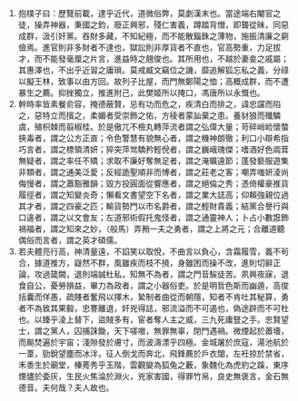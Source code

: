 1. 抱樸子曰：歷覽前載，逮乎近代，道微俗弊，莫劇漢末也。當途端右閹官之徒，操弄神器，秉國之鈞，廢正興邪，殘仁害義，蹲踏背憎，即聾從昧，同惡成群，汲引奸黨。吞財多藏，不知紀極，而不能散錙銖之薄物，施振清廉之窮儉焉。進官則非多財者不達也，獄訟則非厚貨者不直也，官高勢重，力足拔才，而不能發毫厘之片言，進益時之翹俊也。其所用也，不越於妻妾之戚屬；其惠澤也，不出乎近習之庸瑣。莫戒臧文竊位之譏，靡追解狐忘私之義，分祿以擬王林，致事以由方回。故列子比屋，而門無鄭陽之恤；高概成群，而不遭暴生之薦。抑挫獨立，推進附己，此樊姬所以掩口，馮唐所以永慨也。
2. 幹時率皆素餐俞容，掩德蔽賢，忌有功而危之，疾清白而排之，諱忠讜而陷之，惡特立而擯之，柔媚者受崇飾之佑，方稜者蒙訕棄之患。養豺狼而殲驎虞，殖枳棘而翦椒桂。於是傲兀不檢丸轉萍流者謂之弘偉大量；苛碎峭崄懷螫挾毒者，謂之公方正直；令色警慧有貌無心者，謂之機神朗徹；利口小辯希指巧言者，謂之標領清妍；猝突萍鸴驕矜輕侻者，謂之巍峨瑰傑；嗜酒好色阘茸無疑者，謂之率任不矯；求取不廉好奪無足者，謂之淹曠遠節；蓬發褻服遊集非類者，謂之通美泛愛；反經詭聖順非而博者，謂之莊老之客；嘲弄嗤妍淩尚侮慢者，謂之蕭豁雅韻；毀方投圓面從響應者，謂之絕倫之秀；憑倚權豪推貨履徑者，謂之知變炎奇；懶看文書望空下名者，謂之業大誌高；仰賴強親位過其才者，謂之四豪之匹；輸貨勢門以市名爵者，謂之輕財貴義；結黨合譽行與口違者，謂之以文會友；左道邪術假托鬼怪者，謂之通靈神人；卜占小數誑飾禍福者，謂之知來之妙，（般馬）弄矟一夫之勇者，謂之上將之元；合離道聽偶俗而言者，謂之英才碩儒。
3. 若夫體亮行高，神清量遠，不諂笑以取悅，不曲言以負心，含霜履雪，義不茍合，據道推方，嶷然不群，風雖疾而枝不撓，身雖困而操不改，進則切辭正論，攻過箴闕，退則端誠杜私，知無不為者，謂之門音騃徒苦。夙興夜寐，退食自公，憂勞損益，畢力為政者，謂之小器俗吏。於是明哲色斯而幽遁，高俊括囊而佯愚，疏賤者奮飛以擇木，縶制者曲從而朝隱，知者不肯吐其秘算，勇者不為致其果毅，忠謇離退，奸兇得誌，邪流溢而不可遏也，偽途辟而不可杜也。以臻乎淩上替下，盜賊多有，宦者奪人主之威，三九死庸豎之手。忠賢望士，謂之黨人，囚捕誅鋤，天下嗟嗷，無罪無辜，閉門遇禍。微煙起於蕭墻，而飈焚遍於宇宙；淺隙發於膚寸，而波濤漂乎四極。金城屠於庶寇，湯池航於一葦，勁銳望塵而冰泮，征人倒戈而奔北，飛鋒薦於戶衣闥，左衽掠於禁省，禾黍生於廟堂，榛莠秀乎玉階，雲觀變為狐兔之藪，象魏化為虎豹之蹊，東序煙燼於委灰，生民火焦淪於淵火，兇家害國，得罪竹帛，良史無褒言，金石無德音。夫何哉？夫人故也。
